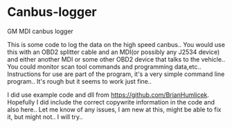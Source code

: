 # Canbus-logger
GM MDI canbus logger

This is some code to log the data on the high speed canbus.. You would use this with an OBD2 splitter cable and an MDI(or possibly any J2534 device) and either another MDI or some other OBD2 device that talks to the vehicle.. You could monitor scan tool commands and programming data,etc.. 
Instructions for use are part of the program, it's a very simple command line program.. It's rough but it seems to work just fine..

I did use example code and dll from https://github.com/BrianHumlicek.
Hopefully I did include the correct copywrite information in the code and also here..
Let me know of any issues, I am new at this, might be able to fix it, but might not.. I will try.. 
